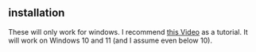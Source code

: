 ## installation
These will only work for windows.
I recommend [this Video](https://www.youtube.com/watch?v=jTfSGtudh84) as a tutorial. 
It will work on Windows 10 and 11 (and I assume even below 10).
